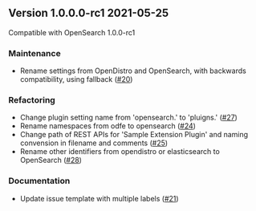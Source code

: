 ## Version 1.0.0.0-rc1 2021-05-25

Compatible with OpenSearch 1.0.0-rc1

### Maintenance
  * Rename settings from OpenDistro and OpenSearch, with backwards compatibility, using fallback ([#20](https://github.com/opensearch-project/job-scheduler/pull/20))

### Refactoring
  * Change plugin setting name from 'opensearch.' to 'pluigns.' ([#27](https://github.com/opensearch-project/job-scheduler/pull/27))
  * Rename namespaces from odfe to opensearch ([#24](https://github.com/opensearch-project/job-scheduler/pull/24))
  * Change path of REST APIs for 'Sample Extension Plugin' and naming convension in filename and comments ([#25](https://github.com/opensearch-project/job-scheduler/pull/25))
  * Rename other identifiers from opendistro or elasticsearch to OpenSearch ([#28](https://github.com/opensearch-project/job-scheduler/pull/28))

### Documentation
  * Update issue template with multiple labels ([#21](https://github.com/opensearch-project/job-scheduler/pull/21))
